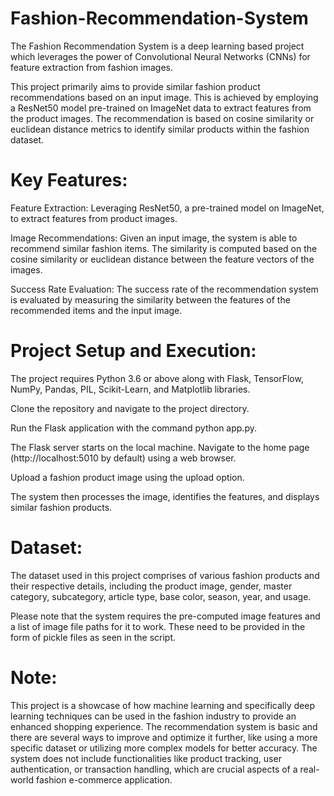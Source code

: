 # Fashion-Recommendation-System
The Fashion Recommendation System is a deep learning based project which leverages the power of Convolutional Neural Networks (CNNs) for feature extraction from fashion images.

This project primarily aims to provide similar fashion product recommendations based on an input image. This is achieved by employing a ResNet50 model pre-trained on ImageNet data to extract features from the product images. The recommendation is based on cosine similarity or euclidean distance metrics to identify similar products within the fashion dataset.

# Key Features:
Feature Extraction: Leveraging ResNet50, a pre-trained model on ImageNet, to extract features from product images.

Image Recommendations: Given an input image, the system is able to recommend similar fashion items. The similarity is computed based on the cosine similarity or euclidean distance between the feature vectors of the images.

Success Rate Evaluation: The success rate of the recommendation system is evaluated by measuring the similarity between the features of the recommended items and the input image.

# Project Setup and Execution:
The project requires Python 3.6 or above along with Flask, TensorFlow, NumPy, Pandas, PIL, Scikit-Learn, and Matplotlib libraries.

Clone the repository and navigate to the project directory.

Run the Flask application with the command python app.py.

The Flask server starts on the local machine. Navigate to the home page (http://localhost:5010 by default) using a web browser.

Upload a fashion product image using the upload option.

The system then processes the image, identifies the features, and displays similar fashion products.

# Dataset:
The dataset used in this project comprises of various fashion products and their respective details, including the product image, gender, master category, subcategory, article type, base color, season, year, and usage.

Please note that the system requires the pre-computed image features and a list of image file paths for it to work. These need to be provided in the form of pickle files as seen in the script.

# Note:
This project is a showcase of how machine learning and specifically deep learning techniques can be used in the fashion industry to provide an enhanced shopping experience. The recommendation system is basic and there are several ways to improve and optimize it further, like using a more specific dataset or utilizing more complex models for better accuracy. The system does not include functionalities like product tracking, user authentication, or transaction handling, which are crucial aspects of a real-world fashion e-commerce application.
